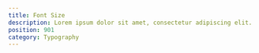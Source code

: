 ```yaml
---
title: Font Size
description: Lorem ipsum dolor sit amet, consectetur adipiscing elit.
position: 901
category: Typography
---
```


